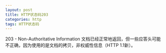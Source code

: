 ```yaml
---
layout: post
title: HTTP状态码203
categories: http
tags: HTTP状态码
---
```


203 - Non-Authoritative Information 文档已经正常地返回，但一些应答头可能不正确，因为使用的是文档的拷贝，非权威性信息（HTTP 1.1新）。 
